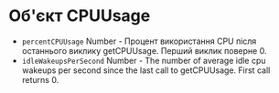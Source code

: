 # Об'єкт CPUUsage

* `percentCPUUsage` Number - Процент використання CPU після останнього виклику getCPUUsage. Перший виклик поверне 0.
* `idleWakeupsPerSecond` Number - The number of average idle cpu wakeups per second since the last call to getCPUUsage. First call returns 0.